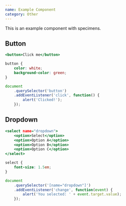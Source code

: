 ```yaml
---
name: Example Component
category: Other
---
```


This is an example component with specimens.

## Button

```button.html
<button>Click me</button>
```

```button.css
button {
	color: white;
	background-color: green;
}
```

```button.js
document
	.querySelector('button')
	.addEventListener('click', function() {
		alert('Clicked!');
	});
```

## Dropdown

```dropdown.html
<select name="dropdown">
	<option>Select</option>
	<option>Option A</option>
	<option>Option B</option>
	<option>Option C</option>
</select>
```

```dropdown.css
select {
	font-size: 1.5em;
}
```

```dropdown.js
document
	.querySelector('[name="dropdown"]')
	.addEventListener('change', function(event) {
		alert('You selected: ' + event.target.value);
	});
```
